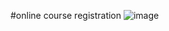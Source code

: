 #online course registration
![image](https://github.com/user-attachments/assets/1401981d-6618-41a4-b3ab-762852db51ce)

